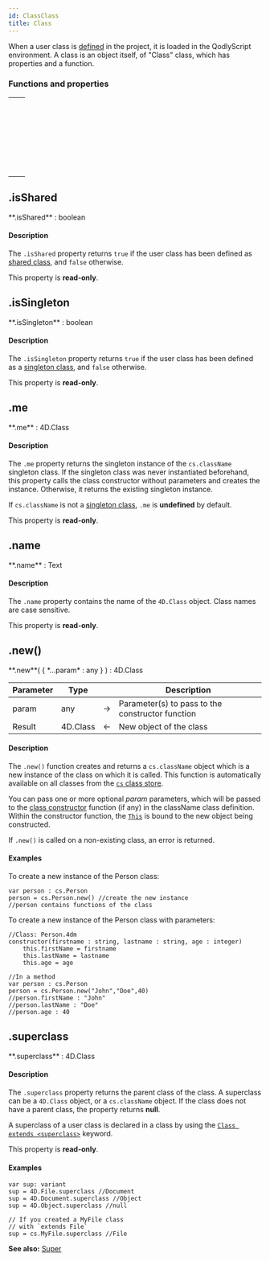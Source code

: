 ```yaml
---
id: ClassClass
title: Class
---
```



When a user class is [defined](basics/lang-classes.md#class-definition) in the project, it is loaded in the QodlyScript environment. A class is an object itself, of "Class" class, which has properties and a function.



### Functions and properties


||
|---|
|[<!-- INCLUDE #ClassClass.isShared.Syntax -->](#isshared)&nbsp;&nbsp;&nbsp;&nbsp;<!-- INCLUDE #ClassClass.isShared.Summary -->|
|[<!-- INCLUDE #ClassClass.isSingleton.Syntax -->](#issingleton)&nbsp;&nbsp;&nbsp;&nbsp;<!-- INCLUDE #ClassClass.isSingleton.Summary -->|
|[<!-- INCLUDE #ClassClass.me.Syntax -->](#me)&nbsp;&nbsp;&nbsp;&nbsp;<!-- INCLUDE #ClassClass.me.Summary -->|
|[<!-- INCLUDE #ClassClass.name.Syntax -->](#name)&nbsp;&nbsp;&nbsp;&nbsp;<!-- INCLUDE #ClassClass.name.Summary -->|
|[<!-- INCLUDE #ClassClass.new().Syntax -->](#new)&nbsp;&nbsp;&nbsp;&nbsp;<!-- INCLUDE #ClassClass.new().Summary --> |
|[<!-- INCLUDE #ClassClass.superclass.Syntax -->](#superclass)&nbsp;&nbsp;&nbsp;&nbsp;<!-- INCLUDE #ClassClass.superclass.Summary --> |


<!-- REF ClassClass.isShared.Desc -->
## .isShared   


<!-- REF #ClassClass.isShared.Syntax -->**.isShared** : boolean<!-- END REF -->

#### Description

The `.isShared` property <!-- REF #ClassClass.isShared.Summary -->returns `true` if the user class has been defined as [shared class](basics/classes.md#shared-classes)<!-- END REF -->, and `false` otherwise.   

This property is **read-only**.

<!-- END REF -->


<!-- REF ClassClass.isSingleton.Desc -->
## .isSingleton   

<!-- REF #ClassClass.isSingleton.Syntax -->**.isSingleton** : boolean<!-- END REF -->

#### Description

The `.isSingleton` property <!-- REF #ClassClass.isSingleton.Summary -->returns `true` if the user class has been defined as a [singleton class](basics/classes.md#singleton-classes)<!-- END REF -->, and `false` otherwise.   

This property is **read-only**.

<!-- END REF -->


<!-- REF ClassClass.me.Desc -->
## .me   

<!-- REF #ClassClass.me.Syntax -->**.me** : 4D.Class<!-- END REF -->

#### Description

The `.me` property <!-- REF #ClassClass.me.Summary -->returns the singleton instance of the `cs.className` singleton class<!-- END REF -->. If the singleton class was never instantiated beforehand, this property calls the class constructor without parameters and creates the instance. Otherwise, it returns the existing singleton instance.

If `cs.className` is not a [singleton class](basics/classes.md#singleton-classes), `.me` is **undefined** by default.   

This property is **read-only**.

<!-- END REF -->



<!-- REF ClassClass.name.Desc -->
## .name   

<!-- REF #ClassClass.name.Syntax -->**.name** : Text<!-- END REF -->

#### Description

The `.name` property <!-- REF #ClassClass.name.Summary -->contains the name of the `4D.Class` object<!-- END REF -->. Class names are case sensitive.  

This property is **read-only**.

<!-- END REF -->



<!-- REF ClassClass.new().Desc -->
## .new()

<!-- REF #ClassClass.new().Syntax -->**.new**( { *...param* : any } ) : 4D.Class<!-- END REF -->


<!-- REF #ClassClass.new().Params -->
|Parameter|Type||Description|
|---------|--- |:---:|------|
|param|any|->|Parameter(s) to pass to the constructor function|
|Result|4D.Class|<-|New object of the class|<!-- END REF -->


#### Description

The `.new()` function <!-- REF #ClassClass.new().Summary -->creates and returns a `cs.className` object which is a new instance of the class on which it is called<!-- END REF -->. This function is automatically available on all classes from the [`cs` class store](basics/lang-classes.md#cs).

You can pass one or more optional *param* parameters, which will be passed to the [class constructor](basics/lang-classes.md#class-constructor) function (if any) in the className class definition. Within the constructor function, the [`This`](basics/lang-classes.md#this) is bound to the new object being constructed.

If `.new()` is called on a non-existing class, an error is returned.

#### Examples

To create a new instance of the Person class:

```qs
var person : cs.Person  
person = cs.Person.new() //create the new instance  
//person contains functions of the class
```

To create a new instance of the Person class with parameters:

```qs
//Class: Person.4dm
constructor(firstname : string, lastname : string, age : integer)
	this.firstName = firstname
	this.lastName = lastname
	this.age = age
```

```qs
//In a method
var person : cs.Person  
person = cs.Person.new("John","Doe",40)  
//person.firstName : "John"
//person.lastName : "Doe"
//person.age : 40
```


<!-- END REF -->



<!-- REF ClassClass.superclass.Desc -->
## .superclass   


<!-- REF #ClassClass.superclass.Syntax -->**.superclass** : 4D.Class<!-- END REF -->

#### Description

The `.superclass` property <!-- REF #ClassClass.superclass.Summary -->returns the parent class of the class<!-- END REF -->. A superclass can be a `4D.Class` object, or a `cs.className` object. If the class does not have a parent class, the property returns **null**.

A superclass of a user class is declared in a class by using the [`Class extends <superclass>`](basics/lang-classes.md#class-extends-classname) keyword.

This property is **read-only**.

#### Examples

```qs
var sup: variant
sup = 4D.File.superclass //Document
sup = 4D.Document.superclass //Object
sup = 4D.Object.superclass //null

// If you created a MyFile class  
// with `extends File`
sup = cs.MyFile.superclass //File

```



**See also:** [Super](basics/lang-classes.md#super)
<!-- END REF -->
